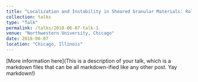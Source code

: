 ```yaml
---
title: "Localization and Instability in Sheared Granular Materials: Role of Pore Fluids and Non-monotonic Rate Dependent Rheology"
collection: talks
type: "Talk"
permalink: /talks/2018-06-07-talk-1
venue: "Northwestern University, Chicago"
date: 2018-06-07
location: "Chicago, Illinois"
---
```


[More information here](This is a description of your talk, which is a markdown files that can be all markdown-ified like any other post. Yay markdown!)
